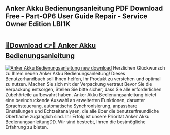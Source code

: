 ## Anker Akku Bedienungsanleitung PDF Download Free - Part-OP6 User Guide Repair - Service Owner Edition LBI1K

# <h2><a href="http://df53k1q.blite.top/?on=Anker+Akku+Bedienungsanleitung">🔗Download 👉🔴 Anker Akku Bedienungsanleitung</a></h2>

[![Anker Akku Bedienungsanleitung new download](https://i.imgur.com/lujVjoI.png)](http://df53k1q.blite.top/?on=Anker+Akku+Bedienungsanleitung)
Herzlichen Glückwunsch zu Ihrem neuen Anker Akku Bedienungsanleitung! Dieses Benutzerhandbuch soll Ihnen helfen, Ihr Produkt zu verstehen und optimal zu nutzen. Machen Sie sich mit der Verpackung vertraut Bevor Sie die Verpackung entsorgen, Stellen Sie bitte sicher, dass Sie alle erforderlichen Zubehörteile aufbewahrt haben. Anker Akku Bedienungsanleitung bietet eine beeindruckende Auswahl an erweiterten Funktionen, darunter Sprachsteuerung, automatische Synchronisierung, anpassbare Einstellungen und Echtzeitanalysen, die alle über die benutzerfreundliche Oberfläche zugänglich sind. Ihr Erfolg ist unsere Priorität Anker Akku BedienungsanleitungDD. Wir sind bestrebt, Ihnen die bestmögliche Erfahrung zu bieten.
